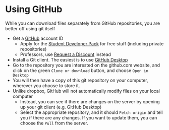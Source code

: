 # Using GitHub
While you can download files separately from GitHub repositories, you are better off using git itself
- Get a [GitHub](https://github.com/) account ID
    - Apply for the [Student Developer Pack](https://education.github.com/pack) for free stuff (including private repositories)
    - Professors, use [Request a Discount](https://education.github.com/discount_requests/new) instead
- Install a Git client.  The easiest is to use [GitHub Desktop](https://desktop.github.com/)
- Go to the repository you are interested on the github.com website, and click on the green `Clone or download` button, and choose `Open in Desktop`
- You will then have a copy of this git repository on your computer, wherever you choose to store it.
- Unlike dropbox, GitHub will not automatically modify files on your local computer
    - Instead, you can see if there are changes on the server by opening up your git client (e.g. GitHub Desktop)
    - Select the appropriate repository, and it should `Fetch origin` and tell you if there are any changes.  If you want to update them, you can choose the `Pull` from the server.
